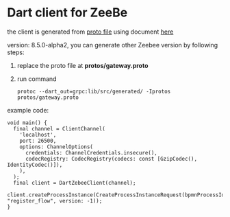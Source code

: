 # Dart client for ZeeBe
the client is generated from [proto file](https://github.com/camunda/zeebe/blob/clients/go/v8.5.0-alpha2/zeebe/gateway-protocol/src/main/proto/gateway.proto) using document [here](https://grpc.io/docs/languages/dart/quickstart/)

version: 8.5.0-alpha2, you can generate other Zeebee version by following steps:

1. replace the proto file at **protos/gateway.proto**
2. run command 
   
   ```protoc --dart_out=grpc:lib/src/generated/ -Iprotos protos/gateway.proto```

example code:
```
void main() {
  final channel = ClientChannel(
    'localhost',
    port: 26500,
    options: ChannelOptions(
      credentials: ChannelCredentials.insecure(),
      codecRegistry: CodecRegistry(codecs: const [GzipCodec(), IdentityCodec()]),
    ),
  );
  final client = DartZebeeClient(channel);
  client.createProcessInstance(CreateProcessInstanceRequest(bpmnProcessId: "register_flow", version: -1));
}
```